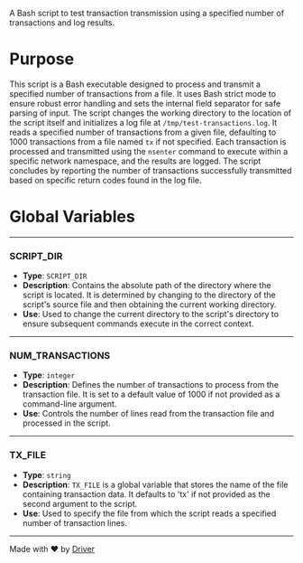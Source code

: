 <!--------------------------------------------------------------------------------->
<!-- IMPORTANT: This file is auto-generated by Driver (https://driver.ai). -------->
<!-- Manual edits may be overwritten on future commits. --------------------------->
<!--------------------------------------------------------------------------------->

A Bash script to test transaction transmission using a specified number of transactions and log results.

# Purpose
This script is a Bash executable designed to process and transmit a specified number of transactions from a file. It uses Bash strict mode to ensure robust error handling and sets the internal field separator for safe parsing of input. The script changes the working directory to the location of the script itself and initializes a log file at `/tmp/test-transactions.log`. It reads a specified number of transactions from a given file, defaulting to 1000 transactions from a file named `tx` if not specified. Each transaction is processed and transmitted using the `nsenter` command to execute within a specific network namespace, and the results are logged. The script concludes by reporting the number of transactions successfully transmitted based on specific return codes found in the log file.
# Global Variables

---
### SCRIPT\_DIR
- **Type**: ``SCRIPT_DIR``
- **Description**: Contains the absolute path of the directory where the script is located. It is determined by changing to the directory of the script's source file and then obtaining the current working directory.
- **Use**: Used to change the current directory to the script's directory to ensure subsequent commands execute in the correct context.


---
### NUM\_TRANSACTIONS
- **Type**: ``integer``
- **Description**: Defines the number of transactions to process from the transaction file. It is set to a default value of 1000 if not provided as a command-line argument.
- **Use**: Controls the number of lines read from the transaction file and processed in the script.


---
### TX\_FILE
- **Type**: ``string``
- **Description**: `TX_FILE` is a global variable that stores the name of the file containing transaction data. It defaults to 'tx' if not provided as the second argument to the script.
- **Use**: Used to specify the file from which the script reads a specified number of transaction lines.



---
Made with ❤️ by [Driver](https://www.driver.ai/)